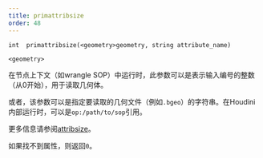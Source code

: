 ```yaml
---
title: primattribsize
order: 48
---
```

`int  primattribsize(<geometry>geometry, string attribute_name)`

`<geometry>`

在节点上下文（如wrangle SOP）中运行时，此参数可以是表示输入编号的整数（从0开始），用于读取几何体。

或者，该参数可以是指定要读取的几何文件（例如`.bgeo`）的字符串。在Houdini内部运行时，可以是`op:/path/to/sop`引用。

更多信息请参阅[attribsize](/zh-cn/houdini-vex/attributes-and-intrinsics/attribsize "返回几何属性的尺寸。")。

如果找不到属性，则返回`0`。
